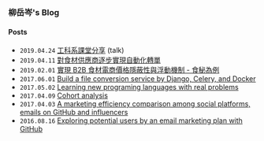 ### 柳岳岑's Blog

#### Posts

* `2019.04.24` [工科系課堂分享] (talk)
* `2019.04.11` [對食材供應商逐步實現自動化轉單]
* `2019.02.01` [實現 B2B 食材電商價格隱蔽性與浮動機制 - 食秘為例]
* `2017.06.01` [Build a file conversion service by Django, Celery, and Docker]
* `2017.05.02` [Learning new programing languages with real problems]
* `2017.04.09` [Cohort analysis]
* `2017.04.03` [A marketing efficiency comparison among social platforms, emails on GitHub and influencers]
* `2016.08.16` [Exploring potential users by an email marketing plan with GitHub]

[非對稱式加密與中間人攻擊原理]:blog/20190503.md
[Notes on Professional Python: Magic Methods]:blog/20190426.md
[Notes on Professional Python: Decorators]:blog/20190422.md
[工科系課堂分享]:talk/2019_成大工科分享.pdf
[log]:https://github.com/yuecen/yuecen.net/issues
[對食材供應商逐步實現自動化轉單]:blog/20190411.md
[實現 B2B 食材電商價格隱蔽性與浮動機制 - 食秘為例]:blog/20190201.md
[Build a file conversion service by Django, Celery, and Docker]:blog/20170601.md
[Learning new programing languages with real problems]:blog/20170502.md
[Cohort analysis]:blog/20170409.md
[A marketing efficiency comparison among social platforms, emails on GitHub and influencers]:blog/20170403.md
[Exploring potential users by an email marketing plan with GitHub]:blog/20160816.md
[goodreads]:https://www.goodreads.com/user/show/64142892-yuecen
[食秘]:https://www.foodroute66.com
[食材找找]:https://www.foodroute66.com
